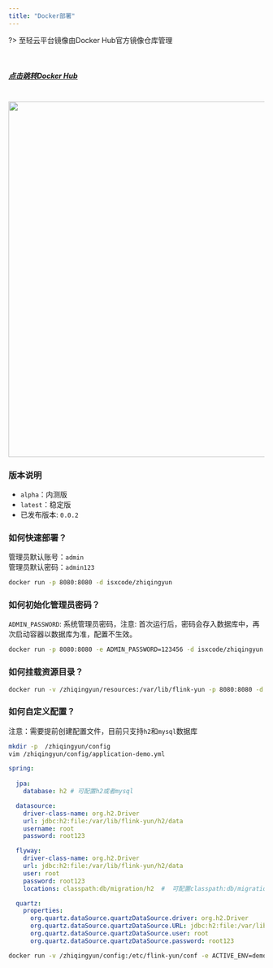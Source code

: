 ```yaml
---
title: "Docker部署"
---
```


?> 至轻云平台镜像由Docker Hub官方镜像仓库管理

<br/>

<h5>
  <a href="https://hub.docker.com/r/isxcode/zhiqingyun/tags">点击跳转Docker Hub</a>
</h5>

<br/>

<img src="https://img.isxcode.com/picgo/20230527155542.png" width="700">

### 版本说明

- `alpha`：内测版
- `latest`：稳定版
- 已发布版本: `0.0.2`

### 如何快速部署？

管理员默认账号：`admin` </br>
管理员默认密码：`admin123`

```bash
docker run -p 8080:8080 -d isxcode/zhiqingyun
```

### 如何初始化管理员密码？

`ADMIN_PASSWORD`: 系统管理员密码，注意: 首次运行后，密码会存入数据库中，再次启动容器以数据库为准，配置不生效。

```bash
docker run -p 8080:8080 -e ADMIN_PASSWORD=123456 -d isxcode/zhiqingyun
```

### 如何挂载资源目录？

```bash
docker run -v /zhiqingyun/resources:/var/lib/flink-yun -p 8080:8080 -d isxcode/zhiqingyun
```

### 如何自定义配置？

注意：需要提前创建配置文件，目前只支持`h2`和`mysql`数据库

```bash
mkdir -p  /zhiqingyun/config
vim /zhiqingyun/config/application-demo.yml
```

```yml
spring:
  
  jpa:
    database: h2 # 可配置h2或者mysql

  datasource:
    driver-class-name: org.h2.Driver
    url: jdbc:h2:file:/var/lib/flink-yun/h2/data
    username: root
    password: root123

  flyway:
    driver-class-name: org.h2.Driver
    url: jdbc:h2:file:/var/lib/flink-yun/h2/data
    user: root
    password: root123
    locations: classpath:db/migration/h2  #  可配置classpath:db/migration/h2或者classpath:db/migration/mysql

  quartz:
    properties:
      org.quartz.dataSource.quartzDataSource.driver: org.h2.Driver
      org.quartz.dataSource.quartzDataSource.URL: jdbc:h2:file:/var/lib/flink-yun/h2/data
      org.quartz.dataSource.quartzDataSource.user: root
      org.quartz.dataSource.quartzDataSource.password: root123
```

```bash
docker run -v /zhiqingyun/config:/etc/flink-yun/conf -e ACTIVE_ENV=demo -p 8080:8080 -d isxcode/zhiqingyun
```